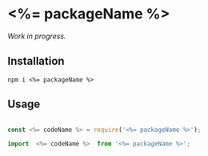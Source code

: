 # <%= packageName %>

*Work in progress.*


## Installation
`npm i <%= packageName %>`

## Usage

```javascript

const <%= codeName %> = require('<%= packageName %>');

import  <%= codeName %>  from '<%= packageName %>';

```
